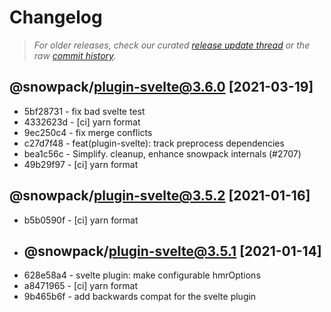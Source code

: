 # Changelog

> _For older releases, check our curated [release update thread](https://github.com/snowpackjs/snowpack/discussions/1183) or the raw [commit history](https://github.com/snowpackjs/snowpack/commits/main/plugins/plugin-svelte)._


## @snowpack/plugin-svelte@3.6.0 [2021-03-19]

* 5bf28731 - fix bad svelte test 
* 4332623d - [ci] yarn format 
* 9ec250c4 - fix merge conflicts 
* c27d7f48 - feat(plugin-svelte): track preprocess dependencies <pngwn>
* bea1c56c - Simplify. cleanup, enhance snowpack internals (#2707) 
* 49b29f97 - [ci] yarn format 

## @snowpack/plugin-svelte@3.5.2 [2021-01-16]

- b5b0590f - [ci] yarn format

* ## @snowpack/plugin-svelte@3.5.1 [2021-01-14]

- 628e58a4 - svelte plugin: make configurable hmrOptions
- a8471965 - [ci] yarn format
- 9b465b6f - add backwards compat for the svelte plugin
